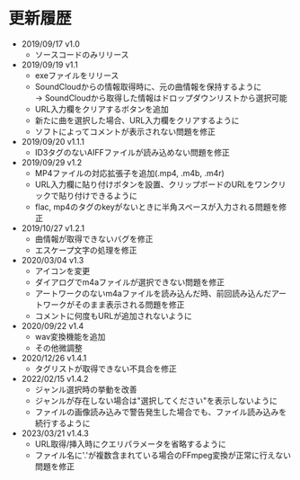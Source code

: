 # 更新履歴
- 2019/09/17 v1.0
    - ソースコードのみリリース
- 2019/09/19 v1.1
    - exeファイルをリリース
    - SoundCloudからの情報取得時に、元の曲情報を保持するように \
    -> SoundCloudから取得した情報はドロップダウンリストから選択可能
    - URL入力欄をクリアするボタンを追加
    - 新たに曲を選択した場合、URL入力欄をクリアするように
    - ソフトによってコメントが表示されない問題を修正
- 2019/09/20 v1.1.1
    - ID3タグのないAIFFファイルが読み込めない問題を修正
- 2019/09/29 v1.2
    - MP4ファイルの対応拡張子を追加(.mp4, .m4b, .m4r)
    - URL入力欄に貼り付けボタンを設置、クリップボードのURLをワンクリックで貼り付けできるように
    - flac, mp4のタグのkeyがないときに半角スペースが入力される問題を修正
- 2019/10/27 v1.2.1
    - 曲情報が取得できないバグを修正
    - エスケープ文字の処理を修正
- 2020/03/04 v1.3
    - アイコンを変更
    - ダイアログでm4aファイルが選択できない問題を修正
    - アートワークのないm4aファイルを読み込んだ時、前回読み込んだアートワークがそのまま表示される問題を修正
    - コメントに何度もURLが追加されないように
- 2020/09/22 v1.4
    - wav変換機能を追加
    - その他微調整
- 2020/12/26 v1.4.1
    - タグリストが取得できない不具合を修正
- 2022/02/15 v1.4.2
    - ジャンル選択時の挙動を改善
    - ジャンルが存在しない場合は"選択してください"を表示しないように
    - ファイルの画像読み込みで警告発生した場合でも、ファイル読み込みを続行するように
- 2023/03/21 v1.4.3
    - URL取得/挿入時にクエリパラメータを省略するように
    - ファイル名に'.'が複数含まれている場合のFFmpeg変換が正常に行えない問題を修正

